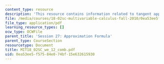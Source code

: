 ```yaml
---
content_type: resource
description: 'This resource contains information related to tangent approximation. '
file: /media/courses/18-02sc-multivariable-calculus-fall-2010/0ea53ee5f57584e074bf15e632615930_MIT18_02SC_we_12_comb.pdf
file_type: application/pdf
learning_resource_types: []
ocw_type: OCWFile
parent_title: 'Session 27: Approximation Formula'
parent_type: CourseSection
resourcetype: Document
title: MIT18_02SC_we_12_comb.pdf
uid: 0ea53ee5-f575-84e0-74bf-15e632615930
---
```


